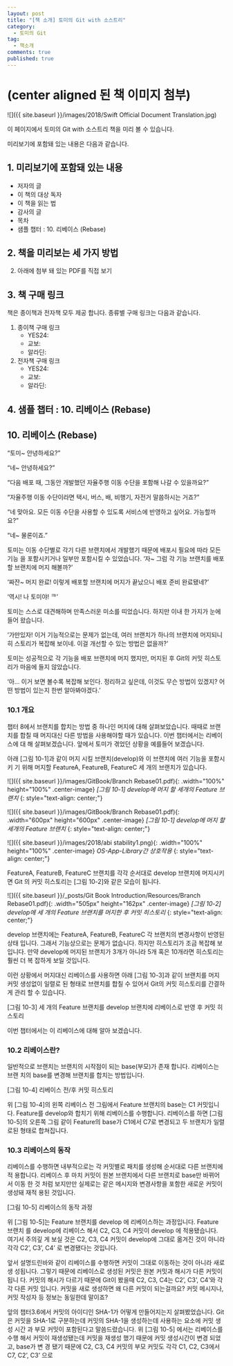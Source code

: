 ```yaml
---
layout: post
title: "[책 소개] 토미의 Git with 소스트리"
category:
  - 토미의 Git
tag:
  - 책소개
comments: true
published: true
---
```


# (center aligned 된 책 이미지  첨부)

![]({{ site.baseurl }}/images/2018/Swift Official Document Translation.jpg)

이 페이지에서 토미의 Git with 소스트리 책을 미리 볼 수 있습니다.

미리보기에 포함돼 있는 내용은 다음과 같습니다.

## 1. 미리보기에 포함돼 있는 내용

- 저자의 글
- 이 책의 대상 독자
- 이 책을 읽는 법
- 감사의 글
- 목차
- 샘플 챕터 : 10. 리베이스 (Rebase)

## 2. 책을 미리보는 세 가지 방법

2. 아래에 첨부 돼 있는 PDF를 직접 보기

## 3. 책 구매 링크

책은 종이책과 전자책 모두 제공 합니다. 종류별 구매 링크는 다음과 같습니다.

1. 종이책 구매 링크
   - YES24:
   - 교보:
   - 알라딘:
2. 전자책 구매 링크
   - YES24:
   - 교보:
   - 알라딘:

## 4. 샘플 챕터 : 10. 리베이스 (Rebase)

## 10. 리베이스 (Rebase)

“토미~ 안녕하세요?”

“네~ 안녕하세요?”

“다음 배포 때, 그동안 개발했던 자율주행 이동 수단을 포함해 나갈 수 있을까요?”

“자율주행 이동 수단이라면 택시, 버스, 배, 비행기, 자전거 말씀하시는 거죠?”

“네 맞아요. 모든 이동 수단을 사용할 수 있도록 서비스에 반영하고 싶어요. 가능할까요?”

“네~ 물론이죠.”

토미는 이동 수단별로 각기 다른 브랜치에서 개발했기 때문에 배포시 필요에 따라 모든 기능 을 포함시키거나 일부만 포함시킬 수 있었습니다.
‘자~ 그럼 각 기능 브랜치를 배포할 브랜치에 머지 해볼까?’

‘짜잔~ 머지 완료! 이렇게 배포할 브랜치에 머지가 끝났으니 배포 준비 완료됐네?’

‘역시! 나 토미야! ᄏ’

토미는 스스로 대견해하며 만족스러운 미소를 띠었습니다. 하지만 이내 한 가지가 눈에 들어 왔습니다.

‘가만있자! 이거 기능적으로는 문제가 없는데, 여러 브랜치가 하나의 브랜치에 머지되니 히 스토리가 복잡해 보이네. 이걸 개선할 수 있는 방법은 없을까?’

토미는 성공적으로 각 기능을 배포 브랜치에 머지 했지만, 머지된 후 Git의 커밋 히스토리가 마음에 들지 않았습니다.

‘아... 이거 보면 볼수록 복잡해 보인다. 정리하고 싶은데, 이것도 무슨 방법이 있겠지? 어떤 방법이 있는지 한번 알아봐야겠다.’

### 10.1 개요

챕터 8에서 브랜치를 합치는 방법 중 하나인 머지에 대해 살펴보았습니다. 때때로 브랜치를 합칠 때 머지대신 다른 방법을 사용해야할 때가 있습니다. 이번 챕터에서는 리베이스에 대 해 살펴보겠습니다. 앞에서 토미가 겪었던 상황을 예를들어 보겠습니다.

아래 [그림 10-1]과 같이 머지 시킬 브랜치(develop)와 이 브랜치에 여러 기능을 포함시키 기 위해 머지할 FeatureA, FeatureB, FeatureC 세 개의 브랜치가 있습니다.![]({{ site.baseurl }}/images/GitBook/Branch Rebase01.pdf){: .width="100%" height="100%" .center-image}
*[그림 10-1] develop에 머지 할 세개의 Feature 브랜치*
{: style="text-align: center;"}

![]({{ site.baseurl }}/images/GitBook/Branch Rebase01.pdf){: .width="600px" height="600px" .center-image}
*[그림 10-1] develop에 머지 할 세개의 Feature 브랜치*
{: style="text-align: center;"}

![]({{ site.baseurl }}/images/2018/abi stability1.png){: .width="100%" height="100%" .center-image}
*OS-App-Library간 상호작용*
{: style="text-align: center;"}

FeatureA, FeatureB, FeatureC 브랜치를 각각 순서대로 develop 브랜치에 머지시키면 Git 의 커밋 히스토리는 [그림 10-2]와 같은 모습이 됩니다.

![]({{ site.baseurl }}/_posts/Git Book Introduction/Resources/Branch Rebase01.pdf){: .width="505px" height="162px" .center-image}
*[그림 10-2] develop에 세 개의 Feature 브랜치를 머지한 후 커밋 히스토리*
{: style="text-align: center;"}

develop 브랜치에는 FeatureA, FeatureB, FeatureC 각 브랜치의 변경사항이 반영된 상태 입니다. 그래서 기능상으로는 문제가 없습니다. 하지만 히스토리가 조금 복잡해 보입니다. 만약 develop에 머지된 브랜치가 3개가 아니라 5개 혹은 10개라면 히스토리는 훨씬 더 복 잡하게 보일 것입니다.

이런 상황에서 머지대신 리베이스를 사용하면 아래 [그림 10-3]과 같이 브랜치를 머지커밋 생성없이 일렬로 된 형태로 브랜치를 합칠 수 있어서 Git의 커밋 히스토리를 간결하게 관리 할 수 있습니다.

[그림 10-3] 세 개의 Feature 브랜치를 develop 브랜치에 리베이스로 반영 후 커밋 히스토리

이번 챕터에서는 이 리베이스에 대해 알아 보겠습니다.

### 10.2 리베이스란?

일반적으로 브랜치는 브랜치의 시작점이 되는 base(부모)가 존재 합니다. 리베이스는 브랜 치의 base를 변경해 브랜치를 합치는 방법입니다.

[그림 10-4] 리베이스 전/후 커밋 히스토리

위 [그림 10-4]의 왼쪽 리베이스 전 그림에서 Feature 브랜치의 base는 C1 커밋입니다. Feature를 develop와 합치기 위해 리베이스를 수행합니다. 리베이스를 하면 [그림 10-5]의 오른쪽 그림 같이 Feature의 base가 C1에서 C7로 변경되고 두 브랜치가 일렬로된 형태로 합쳐집니다.

### 10.3 리베이스의 동작

리베이스를 수행하면 내부적으로는 각 커밋별로 패치를 생성해 순서대로 다른 브랜치에 적 용합니다. 리베이스 후 마치 커밋이 원본 브랜치에서 다른 브랜치로 base만 바뀌어서 이동 한 것 처럼 보지만만 실제로는 같은 메시지와 변경사항을 포함한 새로운 커밋이 생성돼 재적 용된 것입니다.

[그림 10-5] 리베이스의 동작 과정

위 [그림 10-5]는 Feature 브랜치를 develop 에 리베이스하는 과정입니다. Feature 브랜치 를 develop에 리베이스 해서 C2, C3, C4 커밋이 develop 에 적용됐습니다. 여기서 주의깊 게 보실 것은 C2, C3, C4 커밋이 develop에 그대로 옮겨진 것이 아니라 각각 C2’, C3’, C4’ 로 변경됐다는 것입니다.

앞서 설명드린바와 같이 리베이스를 수행하면 커밋이 그대로 이동하는 것이 아니라 새로 생 성됩니다. 그렇기 때문에 리베이스로 생성된 커밋은 원본 커밋과 해시가 다른 커밋이 됩니 다. 커밋의 해시가 다르기 때문에 Git이 봤을때 C2, C3, C4는 C2’, C3’, C4’와 각각 다른 커밋 입니다. 커밋을 새로 생성하면 왜 다른 커밋이 되는걸까요? 커밋 메시지나, 커밋 작성자 등 정보는 동일한데 말이죠?

앞의 챕터3.6에서 커밋의 아이디인 SHA-1가 어떻게 만들어지는지 살펴봤었습니다. Git은 커밋을 SHA-1로 구분하는데 커밋의 SHA-1을 생성하는데 사용하는 요소에 커밋 생성 시간 과 부모 커밋이 포함된다고 말씀드렸습니다. 위 [그림 10-5] 에서는 리베이스를 수행 해서 커밋이 재생성됐는데 커밋을 재생성 했기 때문에 커밋 생성시간이 변경 되었고, base가 변 경 됐기 때문에 C2, C3, C4 커밋의 부모 커밋도 각각 C1, C2, C3에서 C7, C2’, C3’ 으로